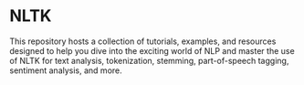 # NLTK
This repository hosts a collection of tutorials, examples, and resources designed to help you dive into the exciting world of NLP and master the use of NLTK for text analysis, tokenization, stemming, part-of-speech tagging, sentiment analysis, and more.
